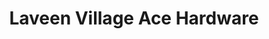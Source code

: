 ---
title: "Laveen Village Ace Hardware"
url: /laveen/laveen-village-ace-hardware/
shop: doityourself
---